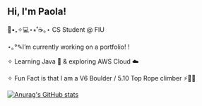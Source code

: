## Hi, I'm Paola!


🌿•₊✧💻⋆⭒˚☕️｡⋆ CS Student @ FIU <br/>

⋆｡°✎I’m currently working on a portfolio! !<br/>

✧ Learning Java 🌱 & exploring AWS Cloud ☁️<br/>

✧ Fun Fact is that I am a V6 Boulder / 5.10 Top Rope climber ⚡️🧗‍♀️<br/>

[![Anurag's GitHub stats](https://github-readme-stats.vercel.app/api?username=PaolaArraut&show_icons=true&theme=gruvbox)](https://github.com/anuraghazra/github-readme-stats)
